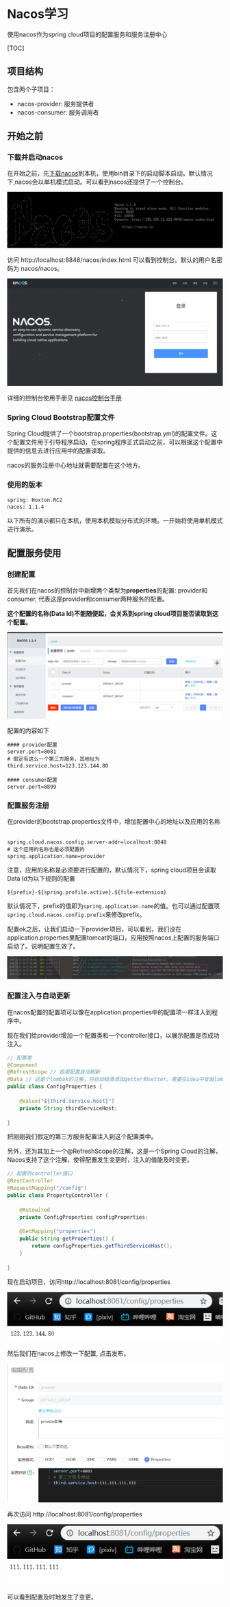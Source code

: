 # Nacos学习

使用nacos作为spring cloud项目的配置服务和服务注册中心

[TOC]



## 项目结构
包含两个子项目：

- nacos-provider: 服务提供者
- nacos-consumer: 服务调用者

## 开始之前

### 下载并启动nacos

在开始之前，先[下载nacos](https://github.com/alibaba/nacos/releases/download/1.1.4/nacos-server-1.1.4.zip)到本机，使用bin目录下的启动脚本启动。默认情况下,nacos会以单机模式启动。可以看到nacos还提供了一个控制台。

![](./img/img0001.png)

访问 http://localhost:8848/nacos/index.html 可以看到控制台。默认的用户名密码为 nacos/nacos。

![](./img/img0002.jpeg)

详细的控制台使用手册见 [nacos控制台手册](https://nacos.io/zh-cn/docs/console-guide.html)

### Spring Cloud Bootstrap配置文件

Spring Cloud提供了一个bootstrap.properties(bootstrap.yml)的配置文件。这个配置文件用于引导程序启动，在spring程序正式启动之前，可以根据这个配置中提供的信息去进行应用中的配置读取。

nacos的服务注册中心地址就需要配置在这个地方。

### 使用的版本

```properties
spring: Hoxton.RC2
nacos: 1.1.4
```

以下所有的演示都只在本机，使用本机模拟分布式的环境。一开始将使用单机模式进行演示。

## 配置服务使用

### 创建配置

首先我们在nacos的控制台中新增两个类型为**properties**的配置: provider和consumer, 代表这是provider和consumer两种服务的配置。

**这个配置的名称(Data Id)不能随便起，会关系到spring cloud项目能否读取到这个配置。**

![](./img/img0003.png)



配置的内容如下

```properties
#### provider配置
server.port=8081
# 假定有这么一个第三方服务，其地址为
third.service.host=123.123.144.80

#### consumer配置
server.port=8899
```

### 配置服务注册

在provider的bootstrap.properties文件中，增加配置中心的地址以及应用的名称

```properties

spring.cloud.nacos.config.server-addr=localhost:8848
# 这个应用的名称也是必须配置的
spring.application.name=provider
```

注意，应用的名称是必须要进行配置的，默认情况下，spring cloud项目会读取Data Id为以下规则的配置

```
${prefix}-${spring.profile.active}.${file-extension}
```

默认情况下，prefix的值即为`spring.application.name`的值。也可以通过配置项 `spring.cloud.nacos.config.prefix`来修改prefix。

配置ok之后，让我们启动一下provider项目，可以看到，我们没在application.properties里配置tomcat的端口，应用按照nacos上配置的服务端口启动了。说明配置生效了。

![](./img/img0004.png)

### 配置注入与自动更新

在nacos配置的配置项可以像在application.properties中的配置项一样注入到程序中。

现在我们给provider增加一个配置类和一个controller接口，以展示配置是否成功注入。

```java
// 配置类
@Component
@RefreshScope // 启用配置自动刷新
@Data // 这是个lombok的注解，将自动给类添加getter和setter。需要在idea中安装lombok插件以避免后边找不到getter setter的报错。
public class ConfigProperties {

    @Value("${third.service.host}")
    private String thirdServiceHost;

}
```

把刚刚我们假定的第三方服务配置注入到这个配置类中。

另外，还为其加上一个@RefreshScope的注解，这是一个Spring Cloud的注解，Nacos支持了这个注解，使得配置发生变更时，注入的值能及时变更。

```java
// 配置的controller接口
@RestController
@RequestMapping("/config")
public class PropertyController {

    @Autowired
    private ConfigProperties configProperties;

    @GetMapping("properties")
    public String getProperties() {
        return configProperties.getThirdServiceHost();
    }

}

```

现在启动项目，访问http://localhost:8081/config/properties

![](./img/img0005.png)

然后我们在nacos上修改一下配置, 点击发布。

![](./img/img0006.png)

再次访问 http://localhost:8081/config/properties

![](./img/img0007.png)

可以看到配置及时地发生了变更。